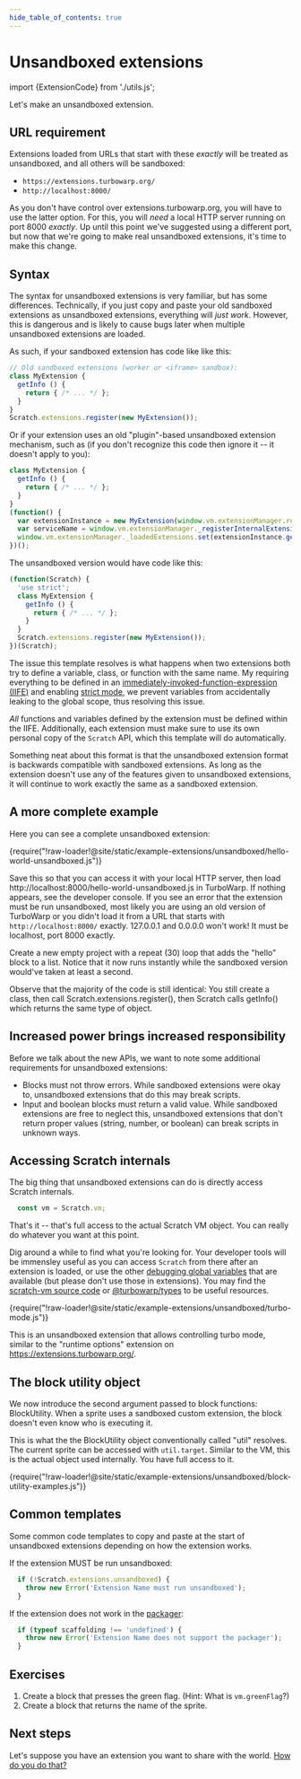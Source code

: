 ```yaml
---
hide_table_of_contents: true
---
```


# Unsandboxed extensions

import {ExtensionCode} from './utils.js';

Let's make an unsandboxed extension.

## URL requirement

Extensions loaded from URLs that start with these *exactly* will be treated as unsandboxed, and all others will be sandboxed:

 - `https://extensions.turbowarp.org/`
 - `http://localhost:8000/`

As you don't have control over extensions.turbowarp.org, you will have to use the latter option. For this, you will *need* a local HTTP server running on port 8000 *exactly*. Up until this point we've suggested using a different port, but now that we're going to make real unsandboxed extensions, it's time to make this change.

## Syntax

The syntax for unsandboxed extensions is very familiar, but has some differences. Technically, if you just copy and paste your old sandboxed extensions as unsandboxed extensions, everything will *just work*. However, this is dangerous and is likely to cause bugs later when multiple unsandboxed extensions are loaded.

As such, if your sandboxed extension has code like like this:

```js
// Old sandboxed extensions (worker or <iframe> sandbox):
class MyExtension {
  getInfo () {
    return { /* ... */ };
  }
}
Scratch.extensions.register(new MyExtension());
```

Or if your extension uses an old "plugin"-based unsandboxed extension mechanism, such as (if you don't recognize this code then ignore it -- it doesn't apply to you):

```js
class MyExtension {
  getInfo () {
    return { /* ... */ };
  }
}
(function() {
  var extensionInstance = new MyExtension(window.vm.extensionManager.runtime)
  var serviceName = window.vm.extensionManager._registerInternalExtension(extensionInstance)
  window.vm.extensionManager._loadedExtensions.set(extensionInstance.getInfo().id, serviceName)
})();
```

The unsandboxed version would have code like this:

```js
(function(Scratch) {
  'use strict';
  class MyExtension {
    getInfo () {
      return { /* ... */ };
    }
  }
  Scratch.extensions.register(new MyExtension());
})(Scratch);
```

The issue this template resolves is what happens when two extensions both try to define a variable, class, or function with the same name. My requiring everything to be defined in an [immediately-invoked-function-expression (IIFE)](https://developer.mozilla.org/en-US/docs/Glossary/IIFE) and enabling [strict mode](https://developer.mozilla.org/en-US/docs/Web/JavaScript/Reference/Strict_mode), we prevent variables from accidentally leaking to the global scope, thus resolving this issue.

*All* functions and variables defined by the extension must be defined within the IIFE. Additionally, each extension must make sure to use its own personal copy of the `Scratch` API, which this template will do automatically.

Something neat about this format is that the unsandboxed extension format is backwards compatible with sandboxed extensions. As long as the extension doesn't use any of the features given to unsandboxed extensions, it will continue to work exactly the same as a sandboxed extension.

## A more complete example

Here you can see a complete unsandboxed extension:

<ExtensionCode title="unsandboxed/hello-world-unsandboxed">{require("!raw-loader!@site/static/example-extensions/unsandboxed/hello-world-unsandboxed.js")}</ExtensionCode>

Save this so that you can access it with your local HTTP server, then load http://localhost:8000/hello-world-unsandboxed.js in TurboWarp. If nothing appears, see the developer console. If you see an error that the extension must be run unsandboxed, most likely you are using an old version of TurboWarp or you didn't load it from a URL that starts with `http://localhost:8000/` exactly. 127.0.0.1 and 0.0.0.0 won't work! It must be localhost, port 8000 exactly.

Create a new empty project with a repeat (30) loop that adds the "hello" block to a list. Notice that it now runs instantly while the sandboxed version would've taken at least a second.

Observe that the majority of the code is still identical: You still create a class, then call Scratch.extensions.register(), then Scratch calls getInfo() which returns the same type of object.

## Increased power brings increased responsibility

Before we talk about the new APIs, we want to note some additional requirements for unsandboxed extensions:

 - Blocks must not throw errors. While sandboxed extensions were okay to, unsandboxed extensions that do this may break scripts.
 - Input and boolean blocks must return a valid value. While sandboxed extensions are free to neglect this, unsandboxed extensions that don't return proper values (string, number, or boolean) can break scripts in unknown ways.

## Accessing Scratch internals

The big thing that unsandboxed extensions can do is directly access Scratch internals.

```js
  const vm = Scratch.vm;
```

That's it -- that's full access to the actual Scratch VM object. You can really do whatever you want at this point.

Dig around a while to find what you're looking for. Your developer tools will be immensley useful as you can access `Scratch` from there after an extension is loaded, or use the other [debugging global variables](../globals) that are available (but please don't use those in extensions). You may find the [scratch-vm source code](https://github.com/TurboWarp/scratch-vm/) or [@turbowarp/types](https://github.com/turboWarp/types) to be useful resources.

<ExtensionCode title="unsandboxed/turbo-mode">{require("!raw-loader!@site/static/example-extensions/unsandboxed/turbo-mode.js")}</ExtensionCode>

This is an unsandboxed extension that allows controlling turbo mode, similar to the "runtime options" extension on https://extensions.turbowarp.org/.

## The block utility object

We now introduce the second argument passed to block functions: BlockUtility. When a sprite uses a sandboxed custom extension, the block doesn't even know who is executing it.

This is what the the BlockUtility object conventionally called "util" resolves. The current sprite can be accessed with `util.target`. Similar to the VM, this is the actual object used internally. You have full access to it.

<ExtensionCode title="unsandboxed/block-utility-examples">{require("!raw-loader!@site/static/example-extensions/unsandboxed/block-utility-examples.js")}</ExtensionCode>

## Common templates

Some common code templates to copy and paste at the start of unsandboxed extensions depending on how the extension works.

If the extension MUST be run unsandboxed:

```js
  if (!Scratch.extensions.unsandboxed) {
    throw new Error('Extension Name must run unsandboxed');
  }
```

If the extension does not work in the [packager](https://packager.turbowarp.org/):

```js
  if (typeof scaffolding !== 'undefined') {
    throw new Error('Extension Name does not support the packager');
  }
```

## Exercises

1. Create a block that presses the green flag. (Hint: What is `vm.greenFlag`?)
1. Create a block that returns the name of the sprite.

## Next steps

Let's suppose you have an extension you want to share with the world. [How do you do that?](./share)
